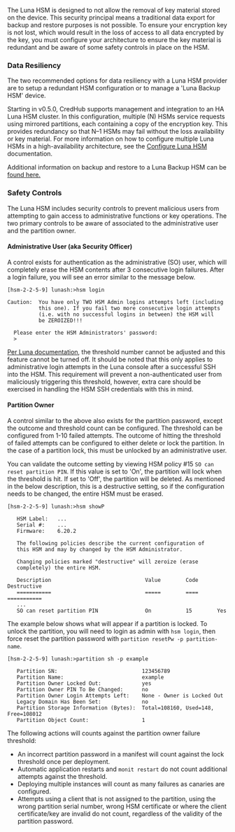 The Luna HSM is designed to not allow the removal of key material stored on the device. This security principal means a traditional data export for backup and restore purposes is not possible. To ensure your encryption key is not lost, which would result in the loss of access to all data encrypted by the key, you must configure your architecture to ensure the key material is redundant and be aware of some safety controls in place on the HSM. 

### Data Resiliency

The two recommended options for data resiliency with a Luna HSM provider are to setup a redundant HSM configuration or to manage a 'Luna Backup HSM' device.

Starting in v0.5.0, CredHub supports management and integration to an HA Luna HSM cluster. In this configuration, multiple (N) HSMs service requests using mirrored partitions, each containing a copy of the encryption key. This provides redundancy so that N–1 HSMs may fail without the loss availability or key material. For more information on how to configure multiple Luna HSMs in a high-availability architecture, see the [Configure Luna HSM][1] documentation.

[1]:configure-luna-hsm.md

Additional information on backup and restore to a Luna Backup HSM can be [found here.](http://cloudhsm-safenet-docs.s3.amazonaws.com/007-011136-002_lunasa_5-1_webhelp_rev-a/Content/concepts/about_backup_local_and_remote.htm)

### Safety Controls 

The Luna HSM includes security controls to prevent malicious users from attempting to gain access to administrative functions or key operations. The two primary controls to be aware of associated to the administrative user and the partition owner. 

#### Administrative User (aka Security Officer) 

A control exists for authentication as the administrative (SO) user, which will completely erase the HSM contents after 3 consecutive login failures. After a login failure, you will see an error similar to the message below. 

```
[hsm-2-2-5-9] lunash:>hsm login

Caution:  You have only TWO HSM Admin logins attempts left (including
          this one). If you fail two more consecutive login attempts
          (i.e. with no successful logins in between) the HSM will
          be ZEROIZED!!!

  Please enter the HSM Administrators' password:
  > 
```

[Per Luna documentation][3], the threshold number cannot be adjusted and this feature cannot be turned off. It should be noted that this only applies to administrative login attempts in the Luna console after a successful SSH into the HSM. This requirement will prevent a non-authenticated user from maliciously triggering this threshold, however, extra care should be exercised in handling the HSM SSH credentials with this in mind. 

[3]:https://cloudhsm-safenet-docs.s3.amazonaws.com/007-011136-002_lunasa_5-1_webhelp_rev-a/Content/administration/failed_logins.htm

#### Partition Owner

A control similar to the above also exists for the partition password, except the outcome and threshold count can be configured. The threshold can be configured from 1-10 failed attempts. The outcome of hitting the threshold of failed attempts can be configured to either delete or lock the partition. In the case of a partition lock, this must be unlocked by an administrative user. 

You can validate the outcome setting by viewing HSM policy #15 `SO can reset partition PIN`. If this value is set to 'On', the partition will lock when the threshold is hit. If set to 'Off', the partition will be deleted. As mentioned in the below description, this is a destructive setting, so if the configuration needs to be changed, the entire HSM must be erased.

```
[hsm-2-2-5-9] lunash:>hsm showP

   HSM Label:   ...
   Serial #:    ...
   Firmware:    6.20.2

   The following policies describe the current configuration of
   this HSM and may by changed by the HSM Administrator.

   Changing policies marked "destructive" will zeroize (erase
   completely) the entire HSM.

   Description                              Value        Code      Destructive
   ===========                              =====        ====      ===========
   ...
   SO can reset partition PIN               On           15        Yes
```

The example below shows what will appear if a partition is locked. To unlock the partition, you will need to login as admin with `hsm login`, then force reset the partition password with `partition resetPw -p partition-name`.

```
[hsm-2-2-5-9] lunash:>partition sh -p example

   Partition SN:                           123456789
   Partition Name:                         example
   Partition Owner Locked Out:             yes
   Partition Owner PIN To Be Changed:      no
   Partition Owner Login Attempts Left:    None - Owner is Locked Out
   Legacy Domain Has Been Set:             no
   Partition Storage Information (Bytes):  Total=108160, Used=148, Free=108012
   Partition Object Count:                 1
```

The following actions will counts against the partition owner failure threshold: 

* An incorrect partition password in a manifest will count against the lock threshold once per deployment. 
* Automatic application restarts and `monit restart` do not count additional attempts against the threshold. 
* Deploying multiple instances will count as many failures as canaries are configured.
* Attempts using a client that is not assigned to the partition, using the wrong partition serial number, wrong HSM certificate or where the client certificate/key are invalid do not count, regardless of the validity of the partition password. 

